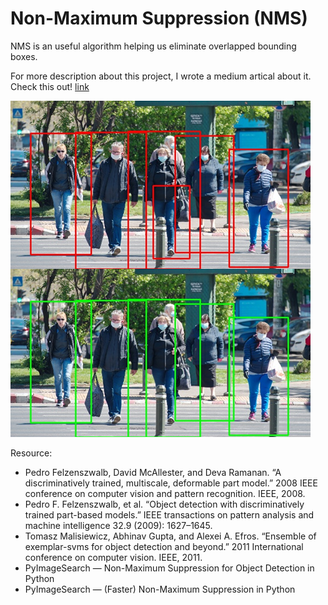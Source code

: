 # Non-Maximum Suppression (NMS)

NMS is an useful algorithm helping us eliminate overlapped bounding boxes.

For more description about this project, I wrote a medium artical about it. Check this out! [link](https://medium.com/lifes-a-struggle/non-maximum-suppression-50334a3ab3e6)

![result](https://github.com/JeremyPai/non_maximum_suppression/blob/master/image/nms.png)

Resource:

+ Pedro Felzenszwalb, David McAllester, and Deva Ramanan. “A discriminatively trained, multiscale, deformable part model.” 2008 IEEE conference on computer vision and pattern recognition. IEEE, 2008.
+ Pedro F. Felzenszwalb, et al. “Object detection with discriminatively trained part-based models.” IEEE transactions on pattern analysis and machine intelligence 32.9 (2009): 1627–1645.
+ Tomasz Malisiewicz, Abhinav Gupta, and Alexei A. Efros. “Ensemble of exemplar-svms for object detection and beyond.” 2011 International conference on computer vision. IEEE, 2011.
+ PyImageSearch — Non-Maximum Suppression for Object Detection in Python
+ PyImageSearch — (Faster) Non-Maximum Suppression in Python

